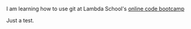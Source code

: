I am learning how to use git at Lambda School's [online code bootcamp](https://lambdaschool.com/mini-bootcamp)

Just a test.
